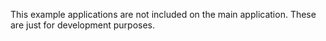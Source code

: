 This example applications are not included on the main application. These are just for development purposes. 